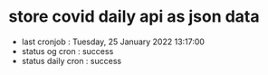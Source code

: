 # store covid daily api as json data

- last cronjob : Tuesday, 25 January 2022 13:17:00
- status og cron : success
- status daily cron : success
      
      